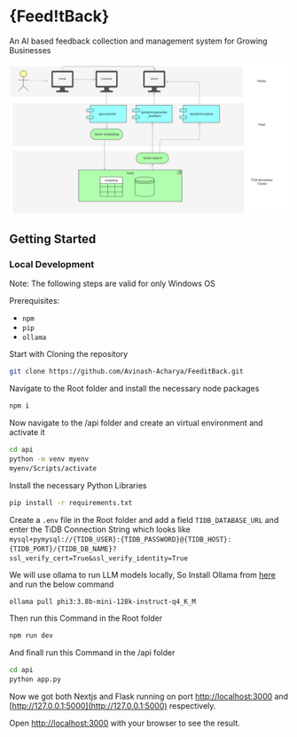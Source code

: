 # {Feed!tBack}

An AI based feedback collection and management system for Growing Businesses

![Process-Flow/Architecture Diagram](TiDB_FeedItBack.jpg)

## Getting Started

### Local Development

Note: The following steps are valid for only Windows OS

Prerequisites:

- `npm`
- `pip`
- `ollama`

Start with Cloning the repository

```bash
git clone https://github.com/Avinash-Acharya/FeeditBack.git
```

Navigate to the Root folder and install the necessary node packages

```bash
npm i
```

Now navigate to the /api folder and create an virtual environment and activate it

```bash
cd api
python -m venv myenv
myenv/Scripts/activate
```

Install the necessary Python Libraries

```bash
pip install -r requirements.txt
```

Create a `.env` file in the Root folder and add a field `TIDB_DATABASE_URL` and enter the TiDB Connection String which looks like `mysql+pymysql://{TIDB_USER}:{TIDB_PASSWORD}@{TIDB_HOST}:{TIDB_PORT}/{TIDB_DB_NAME}?ssl_verify_cert=True&ssl_verify_identity=True`

We will use ollama to run LLM models locally, So Install Ollama from [here](https://ollama.com/) and run the below command

```bash
ollama pull phi3:3.8b-mini-128k-instruct-q4_K_M
```

Then run this Command in the Root folder

```bash
npm run dev
```

And finall run this Command in the /api folder

```bash
cd api
python app.py
```

Now we got both Nextjs and Flask running on port [http://localhost:3000](http://localhost:3000) and [http://127.0.0.1:5000](http://127.0.0.1:5000) respectively.

Open [http://localhost:3000](http://localhost:3000) with your browser to see the result.
